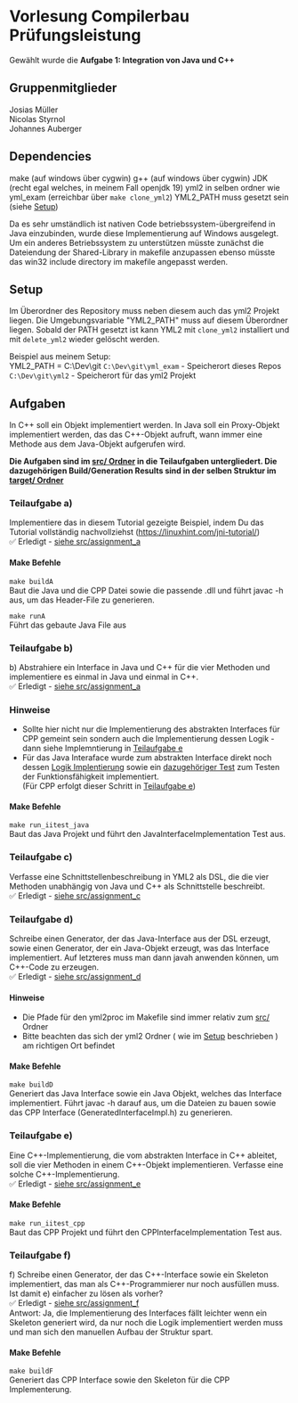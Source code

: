 # Vorlesung Compilerbau Prüfungsleistung

Gewählt wurde die **Aufgabe 1: Integration von Java und C++**

## Gruppenmitglieder
Josias Müller <br>
Nicolas Styrnol <br>
Johannes Auberger

## Dependencies
make (auf windows über cygwin)
g++ (auf windows über cygwin)
JDK (recht egal welches, in meinem Fall openjdk 19)
yml2 in selben ordner wie yml_exam (erreichbar über `make clone_yml2`)
YML2_PATH muss gesetzt sein (siehe [Setup](#setup))

Da es sehr umständlich ist nativen Code betriebssystem-übergreifend in Java einzubinden, wurde diese Implementierung auf Windows ausgelegt. Um ein anderes Betriebssystem zu unterstützen müsste zunächst die Dateiendung der Shared-Library in makefile anzupassen ebenso müsste das win32 include directory im makefile angepasst werden.

## Setup
Im Überordner des Repository muss neben diesem auch das yml2 Projekt liegen. 
Die Umgebungsvariable "YML2_PATH" muss auf diesem Überordner liegen. Sobald der PATH gesetzt ist kann YML2 mit `clone_yml2` installiert und mit `delete_yml2` wieder gelöscht werden.

Beispiel aus meinem Setup: <br>
YML2_PATH = C:\Dev\git
`C:\Dev\git\yml_exam` - Speicherort dieses Repos<br>
`C:\Dev\git\yml2` - Speicherort für das yml2 Projekt<br>

## Aufgaben
In C++ soll ein Objekt implementiert werden. In Java soll ein
Proxy-Objekt implementiert werden, das das C++-Objekt aufruft, wann
immer eine Methode aus dem Java-Objekt aufgerufen wird.

**Die Aufgaben sind im [src/ Ordner](/src) in die Teilaufgaben untergliedert. Die dazugehörigen Build/Generation Results sind in der selben Struktur im [target/ Ordner](/target/)**

### Teilaufgabe a)
Implementiere das in diesem Tutorial gezeigte Beispiel, indem Du das Tutorial vollständig nachvollziehst (https://linuxhint.com/jni-tutorial/) <br>
✅ Erledigt - [siehe src/assignment_a](/src/assignment_a/)

#### Make Befehle
`make buildA`<br>
Baut die Java und die CPP Datei sowie die passende .dll und führt javac -h aus, um das Header-File zu generieren.

`make runA`<br>
Führt das gebaute Java File aus

### Teilaufgabe b)
b) Abstrahiere ein Interface in Java und C++ für die vier Methoden und implementiere es einmal in Java und einmal in C++. <br>
✅ Erledigt - [siehe src/assignment_a](/src/assignment_a/)<br>

### Hinweise
- Sollte hier nicht nur die Implementierung des abstrakten Interfaces für CPP gemeint sein sondern auch die Implementierung dessen Logik - dann siehe Implemntierung in [Teilaufgabe e](/src/assignment_e/)
- Für das Java Interaface wurde zum abstrakten Interface direkt noch dessen [Logik Implentierung](/src/assignment_b/java/InterfaceImpl.java) sowie ein [dazugehöriger Test](./src/assignment_b/java/InterfaceImplTest.java) zum Testen der Funktionsfähigkeit implementiert. <br>
(Für CPP erfolgt dieser Schritt in [Teilaufgabe e](/src/assignment_e/))

#### Make Befehle
`make run_iitest_java`<br>
Baut das Java Projekt und führt den JavaInterfaceImplementation Test aus.


### Teilaufgabe c)
Verfasse eine Schnittstellenbeschreibung in YML2 als DSL, die die vier Methoden unabhängig von Java und C++ als Schnittstelle beschreibt. <br>
✅ Erledigt - [siehe src/assignment_c](/src/assignment_c/)<br>

### Teilaufgabe d)
Schreibe einen Generator, der das Java-Interface aus der DSL erzeugt, sowie einen Generator, der ein Java-Objekt erzeugt, was das Interface implementiert. Auf letzteres muss man dann javah anwenden können, um C++-Code zu erzeugen. <br>
✅ Erledigt - [siehe src/assignment_d](/src/assignment_d/)<br>

 #### Hinweise
- Die Pfade für den yml2proc im Makefile sind immer relativ zum [src/](/src/) Ordner
- Bitte beachten das sich der yml2 Ordner ( wie im [Setup](#setup) beschrieben ) am richtigen Ort befindet

#### Make Befehle
`make buildD`<br>
Generiert das Java Interface sowie ein Java Objekt, welches das Interface implementiert. Führt javac -h darauf aus, um die Dateien zu bauen sowie das CPP Interface (GeneratedInterfaceImpl.h) zu generieren.

### Teilaufgabe e)
Eine C++-Implementierung, die vom abstrakten Interface in C++ ableitet, soll die vier Methoden in einem C++-Objekt implementieren. Verfasse eine solche C++-Implementierung. <br>
✅ Erledigt - [siehe src/assignment_e](/src/assignment_e/)<br>
#### Make Befehle
`make run_iitest_cpp`<br>
Baut das CPP Projekt und führt den CPPInterfaceImplementation Test aus.

### Teilaufgabe f)
f) Schreibe einen Generator, der das C++-Interface sowie ein Skeleton implementiert, das man als C++-Programmierer nur noch ausfüllen muss. Ist damit e) einfacher zu lösen als vorher? <br>
✅ Erledigt - [siehe src/assignment_f](/src/assignment_f/)<br>
Antwort: Ja, die Implementierung des Interfaces fällt leichter wenn ein Skeleton generiert wird, da nur noch die Logik implementiert werden muss und man sich den manuellen Aufbau der Struktur spart.
#### Make Befehle
`make buildF`<br>
Generiert das CPP Interface sowie den Skeleton für die CPP Implementerung.
